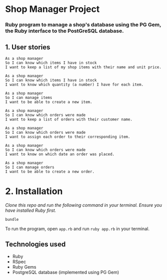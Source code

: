 # Shop Manager Project

### Ruby program to manage a shop's database using the PG Gem, the Ruby interface to the PostGreSQL database.

## 1. User stories

```
As a shop manager
So I can know which items I have in stock
I want to keep a list of my shop items with their name and unit price.

As a shop manager
So I can know which items I have in stock
I want to know which quantity (a number) I have for each item.

As a shop manager
So I can manage items
I want to be able to create a new item.

As a shop manager
So I can know which orders were made
I want to keep a list of orders with their customer name.

As a shop manager
So I can know which orders were made
I want to assign each order to their corresponding item.

As a shop manager
So I can know which orders were made
I want to know on which date an order was placed. 

As a shop manager
So I can manage orders
I want to be able to create a new order.
```


# 2. Installation

_Clone this repo and run the following command in your terminal. Ensure you have installed Ruby first._

```
bundle
```

To run the program, open `app.rb` and run `ruby app.rb` in your terminal.


## Technologies used

- Ruby
- RSpec
- Ruby Gems
- PostgreSQL database (implemented using PG Gem)
